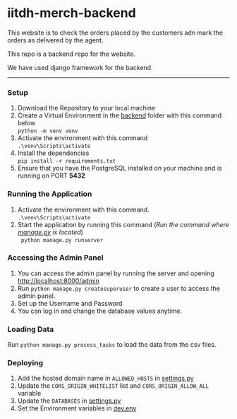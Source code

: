 # iitdh-merch-backend

This website is to check the orders placed by the customers adn mark the orders as delivered by the agent.

This repo is a backend repo for the website.

We have used django framework for the backend.

---

### Setup

1. Download the Repository to your local machine <br>
2. Create a Virtual Environment in the [backend](./) folder with this command below <br>
   `python -m venv venv`
3. Activate the environment with this command <br>
   `.\venv\Scripts\activate`
4. Install the dependencies <br>
   `pip install -r requirements.txt `
5. Ensure that you have the PostgreSQL installed on your machine and is running on PORT **5432**

### Running the Application

1. Activate the environment with this command. <br>
   `.\venv\Scripts\activate`
2. Start the application by running this command (_Run the command where [manage.py](./manage.py) is
   located_) <br>
   ` python manage.py runserver`

### Accessing the Admin Panel

1. You can access the admin panel by running the server and opening <http://localhost:8000/admin>
2. Run `python manage.py createsuperuser` to create a user to access the admin panel.
3. Set up the Username and Password
4. You can log in and change the database values anytime.

### Loading Data

Run `python manage.py process_tasks` to load the data from the csv files.

### Deploying

1. Add the hosted domain name in `ALLOWED_HOSTS` in [settings.py](./backend/settings.py)
2. Update the `CORS_ORIGIN_WHITELIST` list and `CORS_ORIGIN_ALLOW_ALL` variable
3. Update the `DATABASES` in [settings.py](./backend/settings.py)
4. Set the Environment variables in [dev.env](./dev.env)

